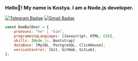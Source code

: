 ### Hello👋! My name is Kostya. I am a Node.js developer.
[![Telegram Badge](https://img.shields.io/badge/-Telegram-blue?style=flat-square&logo=Telegram&logoColor=white&link=https://t.me/yourusername)](https://t.me/hdmi30)
[![Gmail Badge](https://img.shields.io/badge/-Gmail-red?style=flat-square&logo=Gmail&logoColor=white&link=mailto:yourmail@gmail.com)](mailto:bad261203@gmail.com)

```javascript
const DamBalDoor = {
    pronouns: "he" | "him",
    programmingLanguages: [Javascript, HTML, CSS],
    skills: [Node.js, Bootstrap]
    dataBase: [MySQL, PostgreSQL, ClickHouse],
    versionControl: [Git, GitHab, GitLab],
};
```
